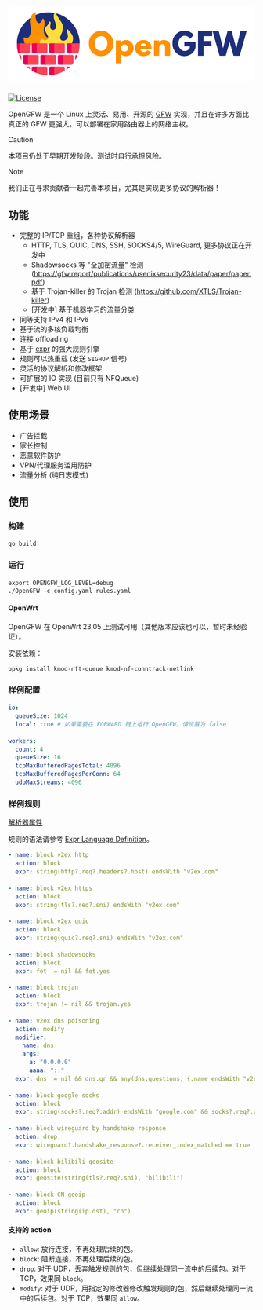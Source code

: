 # ![OpenGFW](docs/logo.png)

[![License][1]][2]

[1]: https://img.shields.io/badge/License-MPL_2.0-brightgreen.svg
[2]: LICENSE

OpenGFW 是一个 Linux 上灵活、易用、开源的 [GFW](https://zh.wikipedia.org/wiki/%E9%98%B2%E7%81%AB%E9%95%BF%E5%9F%8E)
实现，并且在许多方面比真正的 GFW 更强大。可以部署在家用路由器上的网络主权。

> [!CAUTION]
> 本项目仍处于早期开发阶段。测试时自行承担风险。

> [!NOTE]
> 我们正在寻求贡献者一起完善本项目，尤其是实现更多协议的解析器！

## 功能

- 完整的 IP/TCP 重组，各种协议解析器
  - HTTP, TLS, QUIC, DNS, SSH, SOCKS4/5, WireGuard, 更多协议正在开发中
  - Shadowsocks 等 "全加密流量" 检测 (https://gfw.report/publications/usenixsecurity23/data/paper/paper.pdf)
  - 基于 Trojan-killer 的 Trojan 检测 (https://github.com/XTLS/Trojan-killer)
  - [开发中] 基于机器学习的流量分类
- 同等支持 IPv4 和 IPv6
- 基于流的多核负载均衡
- 连接 offloading
- 基于 [expr](https://github.com/expr-lang/expr) 的强大规则引擎
- 规则可以热重载 (发送 `SIGHUP` 信号)
- 灵活的协议解析和修改框架
- 可扩展的 IO 实现 (目前只有 NFQueue)
- [开发中] Web UI

## 使用场景

- 广告拦截
- 家长控制
- 恶意软件防护
- VPN/代理服务滥用防护
- 流量分析 (纯日志模式)

## 使用

### 构建

```shell
go build
```

### 运行

```shell
export OPENGFW_LOG_LEVEL=debug
./OpenGFW -c config.yaml rules.yaml
```

#### OpenWrt

OpenGFW 在 OpenWrt 23.05 上测试可用（其他版本应该也可以，暂时未经验证）。

安装依赖：

```shell
opkg install kmod-nft-queue kmod-nf-conntrack-netlink
```

### 样例配置

```yaml
io:
  queueSize: 1024
  local: true # 如果需要在 FORWARD 链上运行 OpenGFW，请设置为 false

workers:
  count: 4
  queueSize: 16
  tcpMaxBufferedPagesTotal: 4096
  tcpMaxBufferedPagesPerConn: 64
  udpMaxStreams: 4096
```

### 样例规则

[解析器属性](docs/Analyzers.md)

规则的语法请参考 [Expr Language Definition](https://expr-lang.org/docs/language-definition)。

```yaml
- name: block v2ex http
  action: block
  expr: string(http?.req?.headers?.host) endsWith "v2ex.com"

- name: block v2ex https
  action: block
  expr: string(tls?.req?.sni) endsWith "v2ex.com"

- name: block v2ex quic
  action: block
  expr: string(quic?.req?.sni) endsWith "v2ex.com"

- name: block shadowsocks
  action: block
  expr: fet != nil && fet.yes

- name: block trojan
  action: block
  expr: trojan != nil && trojan.yes

- name: v2ex dns poisoning
  action: modify
  modifier:
    name: dns
    args:
      a: "0.0.0.0"
      aaaa: "::"
  expr: dns != nil && dns.qr && any(dns.questions, {.name endsWith "v2ex.com"})

- name: block google socks
  action: block
  expr: string(socks?.req?.addr) endsWith "google.com" && socks?.req?.port == 80

- name: block wireguard by handshake response
  action: drop
  expr: wireguard?.handshake_response?.receiver_index_matched == true

- name: block bilibili geosite
  action: block
  expr: geosite(string(tls?.req?.sni), "bilibili")

- name: block CN geoip
  action: block
  expr: geoip(string(ip.dst), "cn")
```

#### 支持的 action

- `allow`: 放行连接，不再处理后续的包。
- `block`: 阻断连接，不再处理后续的包。
- `drop`: 对于 UDP，丢弃触发规则的包，但继续处理同一流中的后续包。对于 TCP，效果同 `block`。
- `modify`: 对于 UDP，用指定的修改器修改触发规则的包，然后继续处理同一流中的后续包。对于 TCP，效果同 `allow`。
